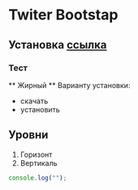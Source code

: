 # Twiter Bootstap
## Установка [ссылка](http://localhost)
### Тест 
** Жирный **
Варианту установки:
* скачать
* установить

## Уровни
1. Горизонт
2. Вертикаль

```javascript
console.log("");
```